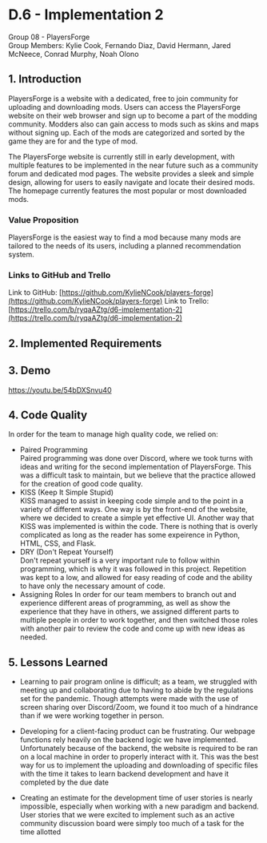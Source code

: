 # D.6 - Implementation 2

Group 08 - PlayersForge\
Group Members: Kylie Cook, Fernando Diaz, David Hermann, Jared McNeece, Conrad Murphy, Noah Olono

## 1. Introduction
PlayersForge is a website with a dedicated, free to join community for uploading and downloading mods. 
Users can access the PlayersForge website on their web browser and sign up to become a part of the 
modding community. Modders also can gain access to mods such as skins and maps without signing up.
Each of the mods are categorized  and sorted by the game they are for and the type of mod.

The PlayersForge website is currently still in early development, with multiple features to be 
implemented in the near future such as a community forum and dedicated mod pages. The website 
provides a sleek and simple design, allowing for users to easily navigate and locate their desired 
mods. The homepage currently features the most popular or most downloaded mods.

### Value Proposition
PlayersForge is the easiest way to find a mod because many mods are tailored to the needs of its users, 
including a planned recommendation system.

### Links to GitHub and Trello
Link to GitHub: [https://github.com/KylieNCook/players-forge](https://github.com/KylieNCook/players-forge)
Link to Trello: [https://trello.com/b/ryqaAZtg/d6-implementation-2](https://trello.com/b/ryqaAZtg/d6-implementation-2)

## 2. Implemented Requirements

## 3. Demo
https://youtu.be/54bDXSnvu40
## 4. Code Quality

In order for the team to manage high quality code, we relied on:
- Paired Programming\
    Paired programming was done over Discord, where we took turns with ideas and writing for the second
    implementation of PlayersForge. This was a difficult task to maintain, but we believe that the practice
    allowed for the creation of good code quality.
- KISS (Keep It Simple Stupid)\
    KISS managed to assist in keeping code simple and to the point in a variety of different ways. One way
    is by the front-end of the website, where we decided to create a simple yet effective UI. Another way 
    that KISS was implemented is within the code. There is nothing that is overly complicated as long as
    the reader has some expeirence in Python, HTML, CSS, and Flask.
- DRY (Don't Repeat Yourself)\
    Don't repeat yourself is a very important rule to follow within programming, which is why it was followed
    in this project. Repetition was kept to a low, and allowed for easy reading of code and the ability to have
    only the necessary amount of code.
- Assigning Roles
    In order for our team members to branch out and experience different areas of programming, as well as show
    the experience that they have in others, we assigned different parts to multiple people in order to work together,
    and then switched those roles with another pair to review the code and come up with new ideas as needed.

## 5. Lessons Learned
- Learning to pair program online is difficult; as a team, we struggled with meeting up and 
collaborating due to having to abide by the regulations set for the pandemic. Though attempts were made with the use of screen sharing over Discord/Zoom, we found it too much of a hindrance than if we were working together in person. 

- Developing for a client-facing product can be frustrating. Our webpage functions rely heavily on the backend logic we have implemented. Unfortunately because of the backend, the website is required to be ran on a local machine in order to properly interact with it. This was the best way for us to implement the uploading and downloading of specific files with the time it takes to learn backend development and have it completed by the due date

- Creating an estimate for the development time of user stories is nearly impossible, especially when working with a new paradigm and backend. User stories that we were excited to implement such as an active community discussion board were simply too much of a task for the time allotted
